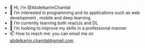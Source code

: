 - 👋 Hi, I’m @AbdelkarimChamlal
- 👀 I’m interested in programming and its applications such as web development , mobile and deep learning
- 🌱 I’m currently learning both reactJs and DL
- 💞️ I’m looking to improve my skills in a professional manner
- 📫 How to reach me: you can email me on abdelkarim.chamlal@gmail.com

<!---
AbdelkarimChamlal/AbdelkarimChamlal is a ✨ special ✨ repository because its `README.md` (this file) appears on your GitHub profile.
You can click the Preview link to take a look at your changes.
--->
